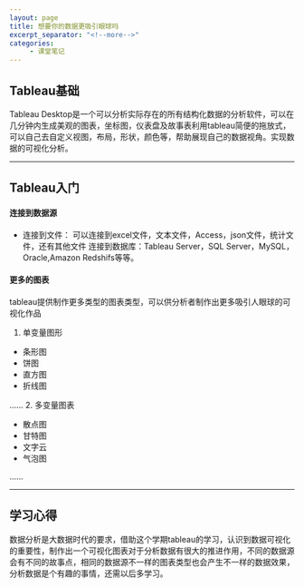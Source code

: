 ```yaml
---
layout: page
title: 想要你的数据更吸引眼球吗
excerpt_separator: "<!--more-->"
categories:
     - 课堂笔记
---
```


## Tableau基础
Tableau Desktop是一个可以分析实际存在的所有结构化数据的分析软件，可以在 几分钟内生成美观的图表，坐标图，仪表盘及故事表利用tableau简便的拖放式，可以自己去自定义视图，布局，形状，颜色等，帮助展现自己的数据视角。实现数据的可视化分析。

---
## Tableau入门
#### 连接到数据源
- 连接到文件：
   可以连接到excel文件，文本文件，Access，json文件，统计文件，还有其他文件
连接到数据库：Tableau Server，SQL Server，MySQL，Oracle,Amazon Redshifs等等。


#### 更多的图表
tableau提供制作更多类型的图表类型，可以供分析者制作出更多吸引人眼球的可视化作品
1. 单变量图形
  * 条形图
  * 饼图
  * 直方图
  * 折线图
  
......
 2.   多变量图表
- 散点图
- 甘特图
- 文字云
- 气泡图

......
***
## 学习心得
数据分析是大数据时代的要求，借助这个学期tableau的学习，认识到数据可视化的重要性，制作出一个可视化图表对于分析数据有很大的推进作用，不同的数据源会有不同的故事点，相同的数据源不一样的图表类型也会产生不一样的数据效果，分析数据是个有趣的事情，还需以后多学习。